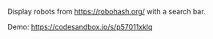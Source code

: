 Display robots from https://robohash.org/ with a search bar.

Demo: https://codesandbox.io/s/p57011xklq
